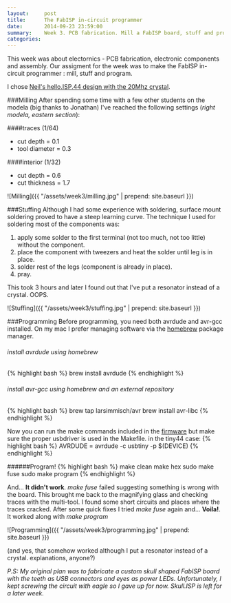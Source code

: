 ```yaml
---
layout:     post
title:      The FabISP in-circuit programmer
date:       2014-09-23 23:59:00
summary:    Week 3. PCB fabrication. Mill a FabISP board, stuff and program it.  
categories: 
---
```


This week was about electornics - PCB fabrication, electronic components and assembly. Our assigment for the week was to make the FabISP in-circuit programmer : mill, stuff and program. 

I chose [Neil's hello.ISP.44 design with the 20Mhz crystal](http://academy.cba.mit.edu/classes/embedded_programming/hello.ISP.44.png).

###Milling
After spending some time with a few other students on the modela (big thanks to Jonathan) I've reached the following settings (*right modela, eastern section*):

####traces (1/64)
- cut depth = 0.1
- tool diameter = 0.3

####interior (1/32)
- cut depth = 0.6
- cut thickness = 1.7

![Milling]({{ "/assets/week3/milling.jpg" | prepend: site.baseurl }})

###Stuffing
Although I had some experience with soldering, surface mount soldering proved to have a steep learning curve. The technique I used for soldering most of the components was: 

1. apply some solder to the first terminal (not too much, not too little) without the component. 
2. place the component with tweezers and heat the solder until leg is in place.
3. solder rest of the legs (component is already in place).
4. pray.

This took 3 hours and later I found out that I've put a resonator instead of a crystal. OOPS. 

![Stuffing]({{ "/assets/week3/stuffing.jpg" | prepend: site.baseurl }})


###Programming
Before programming, you need both avrdude and avr-gcc installed. On my mac I prefer managing software via the [homebrew](http://brew.sh/) package manager.

###### install avrdude using homebrew
{% highlight bash %}
brew install avrdude 
{% endhighlight %}

###### install avr-gcc using homebrew and an external repository
{% highlight bash %}
brew tap larsimmisch/avr
brew install avr-libc
{% endhighlight %}

Now you can run the make commands included in the [firmware](http://academy.cba.mit.edu/classes/embedded_programming/firmware.zip) but make sure the proper usbdriver is used in the Makefile. in the tiny44 case: 
{% highlight bash %}
AVRDUDE = avrdude -c usbtiny -p $(DEVICE)
{% endhighlight %}

######Program!
{% highlight bash %}
make clean
make hex
sudo make fuse
sudo make program 
{% endhighlight %}

And... **It didn't work**. *make fuse* failed suggesting something is wrong with the board. This brought me back to the magnifying glass and checking traces with the multi-tool. I found some short circuits and places where the traces cracked. After some quick fixes I tried *make fuse* again and... **Voila!**. It worked along with *make program*

![Programming]({{ "/assets/week3/programming.jpg" | prepend: site.baseurl }})

(and yes, that somehow worked although I put a resonator instead of a crystal. explanations, anyone?) 


*P.S: My original plan was to fabricate a custom skull shaped FabISP board with the teeth as USB connectors and eyes as power LEDs. Unfortunately, I kept screwing the circuit with eagle so I gave up for now. Skull.ISP is left for a later week.*
